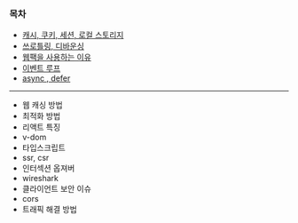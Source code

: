### 목차

- [캐시, 쿠키, 세션, 로컬 스토리지](./Web/cache_cookie_session.md)
- [쓰로틀링, 디바운싱](./Web/throttling_debouncing.md)
- [웹팩을 사용하는 이유](./Web/webpack.md)
- [이벤트 루프](./Web/event_loop.md)
- [async , defer](./Web/async_defer.md)

---

- 웹 캐싱 방법
- 최적화 방법
- 리액트 특징
- v-dom
- 타입스크립트
- ssr, csr
- 인터섹션 옵져버
- wireshark
- 클라이언트 보안 이슈
- cors
- 트래픽 해결 방법
